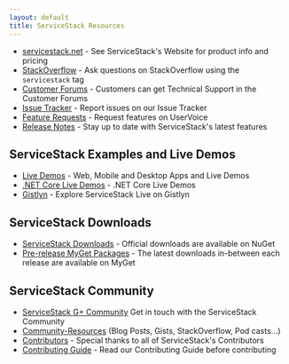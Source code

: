 ```yaml
---
layout: default
title: ServiceStack Resources
---
```


- [servicestack.net](https://servicestack.net/) - See ServiceStack's Website for product info and pricing 
- [StackOverflow](http://stackoverflow.com/search?q=servicestack) - Ask questions on StackOverflow using the `servicestack` tag
- [Customer Forums](https://forums.servicestack.net/) - Customers can get Technical Support in the Customer Forums
- [Issue Tracker](https://github.com/ServiceStack/Issues) - Report issues on our Issue Tracker
- [Feature Requests](http://servicestack.uservoice.com/forums/176786-feature-requests) - Request features on UserVoice
- [Release Notes](http://docs.servicestack.net/release-notes-history) - Stay up to date with ServiceStack's latest features

## ServiceStack Examples and Live Demos

- [Live Demos](https://github.com/ServiceStackApps/LiveDemos) - Web, Mobile and Desktop Apps and Live Demos
- [.NET Core Live Demos](https://github.com/NetCoreApps/LiveDemos) - .NET Core Live Demos
- [Gistlyn](http://gistlyn.com) - Explore ServiceStack Live on Gistlyn

## ServiceStack Downloads

- [ServiceStack Downloads](https://servicestack.net/download) - Official downloads are available on NuGet
- [Pre-release MyGet Packages](/myget) - The latest downloads in-between each release are available on MyGet

## ServiceStack Community

- [ServiceStack G+ Community](https://plus.google.com/communities/112445368900682590445) Get in touch with the ServiceStack Community
- [Community-Resources](/community-resources) (Blog Posts, Gists, StackOverflow, Pod casts...)
- [Contributors](/contributors) - Special thanks to all of ServiceStack's Contributors
- [Contributing Guide](/contributing) - Read our Contributing Guide before contributing
